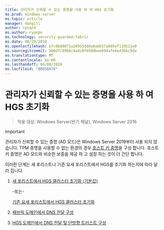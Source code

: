 ```yaml
---
title: 관리자가 신뢰할 수 있는 증명을 사용 하 여 HGS 초기화
ms.prod: windows-server
ms.topic: article
manager: dongill
author: rpsqrd
ms.author: ryanpu
ms.technology: security-guarded-fabric
ms.date: 08/29/2018
ms.openlocfilehash: b7c0b88071a28953ddda8abb57a805ef119511e0
ms.sourcegitcommit: b00d7c8968c4adc8f699dbee694afe6ed36bc9de
ms.translationtype: MT
ms.contentlocale: ko-KR
ms.lasthandoff: 04/08/2020
ms.locfileid: "80856676"
---
```

# <a name="initialize-hgs-using-admin-trusted-attestation"></a>관리자가 신뢰할 수 있는 증명을 사용 하 여 HGS 초기화

>적용 대상: Windows Server(반기 채널), Windows Server 2016

>[!IMPORTANT]
>관리자가 신뢰할 수 있는 증명 (AD 모드)은 Windows Server 2019부터 사용 되지 않습니다. TPM 증명을 사용할 수 없는 환경의 경우 [호스트 키 증명](guarded-fabric-initialize-hgs-key-mode.md)을 구성 합니다. 호스트 키 증명은 AD 모드와 비슷한 보증을 제공 하 고 설정 하는 것이 더 간단 합니다. 


이러한 단계는 새 포리스트나 기존 요새 포리스트에서 HGS를 초기화 하는지에 따라 달라 집니다.

1. [새 포리스트에서 HGS 클러스터 초기화 (기본값)](guarded-fabric-initialize-hgs-ad-mode-default.md)

   -또는-

   [기존 요새 포리스트에서 HGS 클러스터 초기화](guarded-fabric-initialize-hgs-ad-mode-bastion.md)

2. [패브릭 도메인에서 DNS 전달 구성](guarded-fabric-configuring-fabric-dns.md)

3. [HGS 도메인에서 DNS 전달 및 단방향 트러스트 구성](guarded-fabric-configure-dns-forwarding-and-trust.md)



